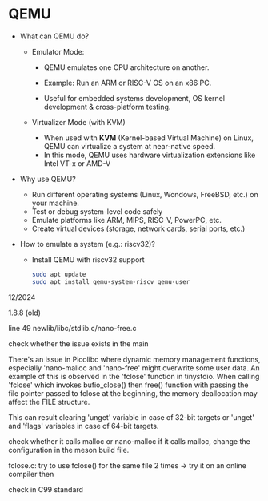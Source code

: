 # QEMU

- What can QEMU do?

  - Emulator Mode:

    - QEMU emulates one CPU architecture on another.

    - Example: Run an ARM or RISC-V OS on an x86 PC.

    - Useful for embedded systems development, OS kernel development & cross-platform testing.

  - Virtualizer Mode (with KVM)
    - When used with **KVM** (Kernel-based Virtual Machine) on Linux, QEMU can virtualize a system at near-native speed.
    - In this mode, QEMU uses hardware virtualization extensions like Intel VT-x or AMD-V

- Why use QEMU?

  - Run different operating systems (Linux, Wondows, FreeBSD, etc.) on your machine.
  - Test or debug system-level code safely
  - Emulate platforms like ARM, MIPS, RISC-V, PowerPC, etc.
  - Create virtual devices (storage, network cards, serial ports, etc.)

- How to emulate a system (e.g.: riscv32)?

  - Install QEMU with riscv32 support

    ```bash
    sudo apt update
    sudo apt install qemu-system-riscv qemu-user
    ```

    

12/2024	

1.8.8 (old)

line 49 newlib/libc/stdlib.c/nano-free.c

check whether the issue exists in the main

There's an issue in Picolibc where dynamic memory management functions, especially 'nano-malloc and 'nano-free' might overwrite some user data. An example of this is observed in the 'fclose' function in tinystdio. When calling 'fclose' which invokes bufio_close() then free() function with passing the file pointer passed to fclose at the beginning, the memory deallocation may affect the FILE structure.



This can result clearing 'unget' variable in case of 32-bit targets or 'unget' and 'flags' variables in case of 64-bit targets.

check whether it calls malloc or nano-malloc 
if it calls malloc, change the configuration in the meson build file.

fclose.c: try to use fclose() for the same file 2 times -> try it on an online compiler then 

check in C99 standard